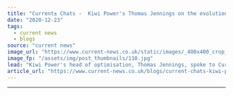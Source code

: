 ```yaml
---
title: "Current​±​ Chats -  Kiwi Power's Thomas Jennings on the evolution of flexibility in 2020"
date: "2020-12-23"
tags: 
  - current news
  - blogs
source: "current news"
image_url: "https://www.current-news.co.uk/static/images/_400x400_crop_center-center/Kiwi-Power-Room-Credit-Kiwi-Power.jpg"
image_fp: "/assets/img/post_thumbnails/110.jpg"
lead: "Kiwi Power's head of optimisation, Thomas Jennings, spoke to ​Current​±​ about what the most important flexibility developments have been this year and what 2021 may shape up to look like."
article_url: "https://www.current-news.co.uk/blogs/current-chats-kiwi-powers-thomas-jennings-on-the-evolution-of-flexibility-in-2020?utm_source=rss-feeds&utm_medium=rss&utm_campaign=rss"
---
```


---

